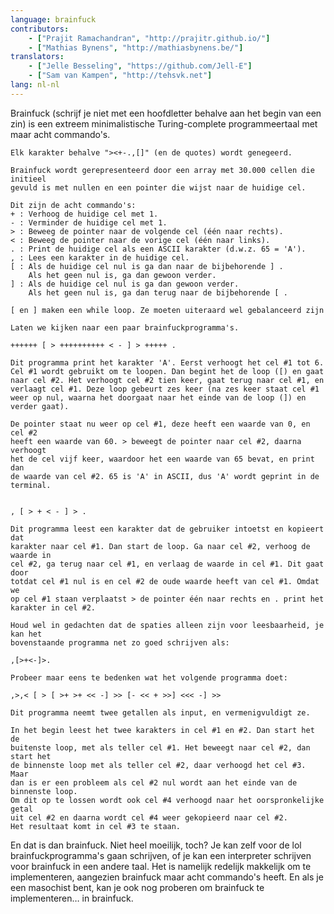 ```yaml
---
language: brainfuck
contributors:
    - ["Prajit Ramachandran", "http://prajitr.github.io/"]
    - ["Mathias Bynens", "http://mathiasbynens.be/"]
translators:
    - ["Jelle Besseling", "https://github.com/Jell-E"]
    - ["Sam van Kampen", "http://tehsvk.net"]
lang: nl-nl
---
```


Brainfuck (schrijf je niet met een hoofdletter behalve aan het begin van een
zin) is een extreem
minimalistische Turing-complete programmeertaal met maar acht commando's.

```
Elk karakter behalve "><+-.,[]" (en de quotes) wordt genegeerd.

Brainfuck wordt gerepresenteerd door een array met 30.000 cellen die initieel
gevuld is met nullen en een pointer die wijst naar de huidige cel.

Dit zijn de acht commando's:
+ : Verhoog de huidige cel met 1.
- : Verminder de huidige cel met 1.
> : Beweeg de pointer naar de volgende cel (één naar rechts).
< : Beweeg de pointer naar de vorige cel (één naar links).
. : Print de huidige cel als een ASCII karakter (d.w.z. 65 = 'A').
, : Lees een karakter in de huidige cel.
[ : Als de huidige cel nul is ga dan naar de bijbehorende ] .
    Als het geen nul is, ga dan gewoon verder.
] : Als de huidige cel nul is ga dan gewoon verder.
    Als het geen nul is, ga dan terug naar de bijbehorende [ .

[ en ] maken een while loop. Ze moeten uiteraard wel gebalanceerd zijn

Laten we kijken naar een paar brainfuckprogramma's.

++++++ [ > ++++++++++ < - ] > +++++ .

Dit programma print het karakter 'A'. Eerst verhoogt het cel #1 tot 6.
Cel #1 wordt gebruikt om te loopen. Dan begint het de loop ([) en gaat
naar cel #2. Het verhoogt cel #2 tien keer, gaat terug naar cel #1, en
verlaagt cel #1. Deze loop gebeurt zes keer (na zes keer staat cel #1
weer op nul, waarna het doorgaat naar het einde van de loop (]) en
verder gaat).

De pointer staat nu weer op cel #1, deze heeft een waarde van 0, en cel #2
heeft een waarde van 60. > beweegt de pointer naar cel #2, daarna verhoogt
het de cel vijf keer, waardoor het een waarde van 65 bevat, en print dan
de waarde van cel #2. 65 is 'A' in ASCII, dus 'A' wordt geprint in de terminal.


, [ > + < - ] > .

Dit programma leest een karakter dat de gebruiker intoetst en kopieert dat
karakter naar cel #1. Dan start de loop. Ga naar cel #2, verhoog de waarde in
cel #2, ga terug naar cel #1, en verlaag de waarde in cel #1. Dit gaat door
totdat cel #1 nul is en cel #2 de oude waarde heeft van cel #1. Omdat we
op cel #1 staan verplaatst > de pointer één naar rechts en . print het
karakter in cel #2.

Houd wel in gedachten dat de spaties alleen zijn voor leesbaarheid, je kan het
bovenstaande programma net zo goed schrijven als:

,[>+<-]>.

Probeer maar eens te bedenken wat het volgende programma doet:

,>,< [ > [ >+ >+ << -] >> [- << + >>] <<< -] >>

Dit programma neemt twee getallen als input, en vermenigvuldigt ze.

In het begin leest het twee karakters in cel #1 en #2. Dan start het de
buitenste loop, met als teller cel #1. Het beweegt naar cel #2, dan start het
de binnenste loop met als teller cel #2, daar verhoogd het cel #3. Maar
dan is er een probleem als cel #2 nul wordt aan het einde van de binnenste loop.
Om dit op te lossen wordt ook cel #4 verhoogd naar het oorspronkelijke getal
uit cel #2 en daarna wordt cel #4 weer gekopieerd naar cel #2.
Het resultaat komt in cel #3 te staan.
```

En dat is dan brainfuck. Niet heel moeilijk, toch? Je kan zelf voor de lol
brainfuckprogramma's gaan schrijven, of je kan een interpreter schrijven
voor brainfuck in een andere taal. Het is namelijk redelijk makkelijk om te
implementeren, aangezien brainfuck maar acht commando's heeft. En als je een
masochist bent, kan je ook nog proberen om brainfuck te implementeren… in
brainfuck.
